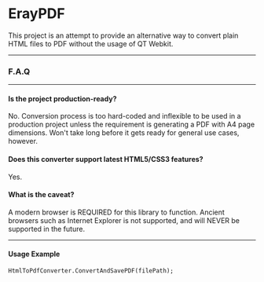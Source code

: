 # ErayPDF
This project is an attempt to provide an alternative way to convert plain HTML files to PDF without the usage of QT Webkit.
<hr>

### F.A.Q

<hr>

#### Is the project production-ready?
No. Conversion process is too hard-coded and inflexible to be used in a production project unless the requirement is generating a PDF with A4 page dimensions. Won't take long before it gets ready for general use cases, however.

#### Does this converter support latest HTML5/CSS3 features?
Yes.
#### What is the caveat?
A modern browser is REQUIRED for this library to function. Ancient browsers such as Internet Explorer is not supported, and will NEVER be supported in the future.
<hr>

#### Usage Example
```
HtmlToPdfConverter.ConvertAndSavePDF(filePath);
```